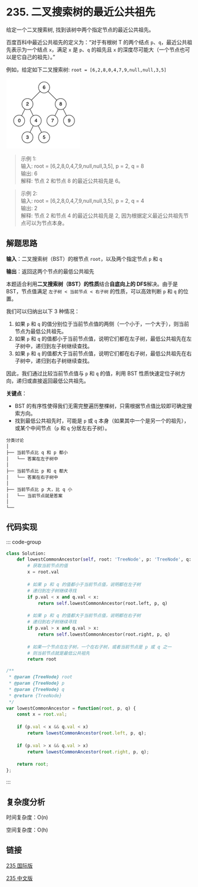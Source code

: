 # 235. 二叉搜索树的最近公共祖先 <Badge type="warning" text="Medium" />

给定一个二叉搜索树, 找到该树中两个指定节点的最近公共祖先。

百度百科中最近公共祖先的定义为：“对于有根树 T 的两个结点 `p`、`q`，最近公共祖先表示为一个结点 `x`，满足 `x` 是 `p`、`q` 的祖先且 `x` 的深度尽可能大（一个节点也可以是它自己的祖先）。”

例如，给定如下二叉搜索树:  `root = [6,2,8,0,4,7,9,null,null,3,5]`

![235](./assets/235.png)

>示例 1:   
输入: root = [6,2,8,0,4,7,9,null,null,3,5], p = 2, q = 8  
输出: 6   
解释: 节点 2 和节点 8 的最近公共祖先是 6。

>示例 2:   
输入: root = [6,2,8,0,4,7,9,null,null,3,5], p = 2, q = 4  
输出: 2  
解释: 节点 2 和节点 4 的最近公共祖先是 2, 因为根据定义最近公共祖先节点可以为节点本身。

## 解题思路

**输入**：二叉搜索树（BST）的根节点 `root`，以及两个指定节点 `p` 和 `q`

**输出**：返回这两个节点的最低公共祖先

本题适合利用**二叉搜索树（BST）的性质**结合**自底向上的 DFS**解决。由于是 BST，节点值满足 `左子树 < 当前节点 < 右子树` 的性质，可以高效判断 `p` 和 `q` 的位置。

我们可以归纳出以下 3 种情况：
1. 如果 `p` 和 `q` 的值分别位于当前节点值的两侧（一个小于，一个大于），则当前节点为最低公共祖先。
2. 如果 `p` 和 `q` 的值都小于当前节点值，说明它们都在左子树，最低公共祖先在左子树中，递归到左子树继续查找。
3. 如果 `p` 和 `q` 的值都大于当前节点值，说明它们都在右子树，最低公共祖先在右子树中，递归到右子树继续查找。

因此，我们通过比较当前节点值与 `p` 和 `q` 的值，利用 BST 性质快速定位子树方向，递归或直接返回最低公共祖先。

**关键点**：
- BST 的有序性使得我们无需完整遍历整棵树，只需根据节点值比较即可确定搜索方向。
- 找到最低公共祖先时，可能是 `p` 或 `q` 本身（如果其中一个是另一个的祖先），或某个中间节点（`p` 和 `q` 分居左右子树）。

```
分类讨论
│
├── 当前节点比 q 和 p 都小
│   └── 答案在左子树中
│
├── 当前节点比 p 和 q 都大
│   └── 答案在右子树中
│
├── 当前节点比 p 大，比 q 小
│   └── 当前节点就是答案
│
└── 
```

## 代码实现

::: code-group

```python
class Solution:
    def lowestCommonAncestor(self, root: 'TreeNode', p: 'TreeNode', q: 'TreeNode') -> 'TreeNode':
        # 获取当前节点的值
        x = root.val

        # 如果 p 和 q 的值都小于当前节点值，说明都在左子树
        # 递归到左子树继续寻找
        if p.val < x and q.val < x:
            return self.lowestCommonAncestor(root.left, p, q)

        # 如果 p 和 q 的值都大于当前节点值，说明都在右子树
        # 递归到右子树继续寻找
        if p.val > x and q.val > x:
            return self.lowestCommonAncestor(root.right, p, q)
        
        # 如果一个节点在左子树，一个在右子树，或者当前节点是 p 或 q 之一
        # 则当前节点就是最低公共祖先
        return root
```

```javascript
/**
 * @param {TreeNode} root
 * @param {TreeNode} p
 * @param {TreeNode} q
 * @return {TreeNode}
 */
var lowestCommonAncestor = function(root, p, q) {
    const x = root.val;

    if (p.val < x && q.val < x) 
        return lowestCommonAncestor(root.left, p, q);

    if (p.val > x && q.val > x)
        return lowestCommonAncestor(root.right, p, q);
    
    return root;
};
```

:::

## 复杂度分析

时间复杂度：O(n)

空间复杂度：O(h)

## 链接

[235 国际版](https://leetcode.com/problems/lowest-common-ancestor-of-a-binary-search-tree/description/)

[235 中文版](https://leetcode.cn/problems/lowest-common-ancestor-of-a-binary-search-tree/description/)

